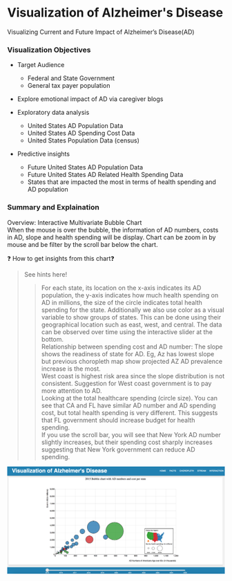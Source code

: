# Visualization of Alzheimer's Disease
Visualizing Current and Future Impact of Alzheimer’s Disease(AD)

### Visualization Objectives
* Target Audience
    * Federal and State Government
    * General tax payer population

* Explore emotional impact of AD via caregiver blogs

* Exploratory data analysis
    * United States AD Population Data
    * United States AD Spending Cost Data
    * United States Population Data (census)

* Predictive insights
    * Future United States AD Population Data
    * Future United States AD Related Health Spending Data
    * States that are impacted the most in terms of health spending and AD population

### Summary and Explaination
Overview: Interactive Multivariate Bubble Chart  
When the mouse is over the bubble, the information of AD numbers, costs in AD, slope and health spending will be display. Chart can be zoom in by mouse and be filter by the scroll bar below the chart.  

:question: How to get insights from this chart:question:   
> See hints here!
>> For each state, its location on the x-axis indicates its AD population, the y-axis indicates how much health spending on AD in millions, the size of the circle indicates total health spending for the state. Additionally we also use color as a visual variable to show groups of states. This can be done using their geographical location such as east, west, and central. The data can be observed over time using the interactive slider at the bottom.  
>> Relationship between spending cost and AD number: The slope shows the readiness of state for AD. Eg, Az has lowest slope but previous choropleth map show projected AZ AD prevalence increase is the most.  
West coast is highest risk area since the slope distribution is not consistent. Suggestion for West coast government is to pay more attention to AD.  
>> Looking at the total healthcare spending (circle size). You can see that CA and FL have similar AD number and AD spending cost, but total health spending is very different. This suggests that FL government should increase budget for health spending.  
>> If you use the scroll bar, you will see that New York AD number slightly increases, but their spending cost sharply increases suggesting that New York government can reduce AD spending.  

[![bubble](/pic/bubble.png)](https://zishanfu.github.io/Visualization-of-Alzheimer-s-Disease/index.html)


